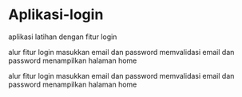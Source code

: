 # Aplikasi-login
aplikasi latihan dengan fitur login

alur fitur login
masukkan email dan password
memvalidasi email dan password
menampilkan halaman home 

alur fitur login
masukkan email dan password
memvalidasi email dan password
menampilkan halaman home 
